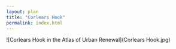 ```yaml
---
layout: plan
title: "Corlears Hook"
permalink: index.html
---
```


![Corlears Hook in the Atlas of Urban Renewal](Corlears Hook.jpg)
